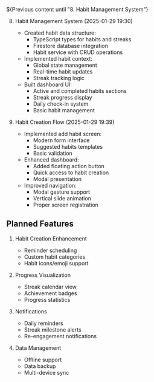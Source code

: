 ${Previous content until "8. Habit Management System"}

8. Habit Management System (2025-01-29 19:30)
   - Created habit data structure:
     * TypeScript types for habits and streaks
     * Firestore database integration
     * Habit service with CRUD operations
   - Implemented habit context:
     * Global state management
     * Real-time habit updates
     * Streak tracking logic
   - Built dashboard UI:
     * Active and completed habits sections
     * Streak progress display
     * Daily check-in system
     * Basic habit management

9. Habit Creation Flow (2025-01-29 19:39)
   - Implemented add habit screen:
     * Modern form interface
     * Suggested habits templates
     * Basic validation
   - Enhanced dashboard:
     * Added floating action button
     * Quick access to habit creation
     * Modal presentation
   - Improved navigation:
     * Modal gesture support
     * Vertical slide animation
     * Proper screen registration

## Planned Features
1. Habit Creation Enhancement
   - Reminder scheduling
   - Custom habit categories
   - Habit icons/emoji support

2. Progress Visualization
   - Streak calendar view
   - Achievement badges
   - Progress statistics

3. Notifications
   - Daily reminders
   - Streak milestone alerts
   - Re-engagement notifications

4. Data Management
   - Offline support
   - Data backup
   - Multi-device sync